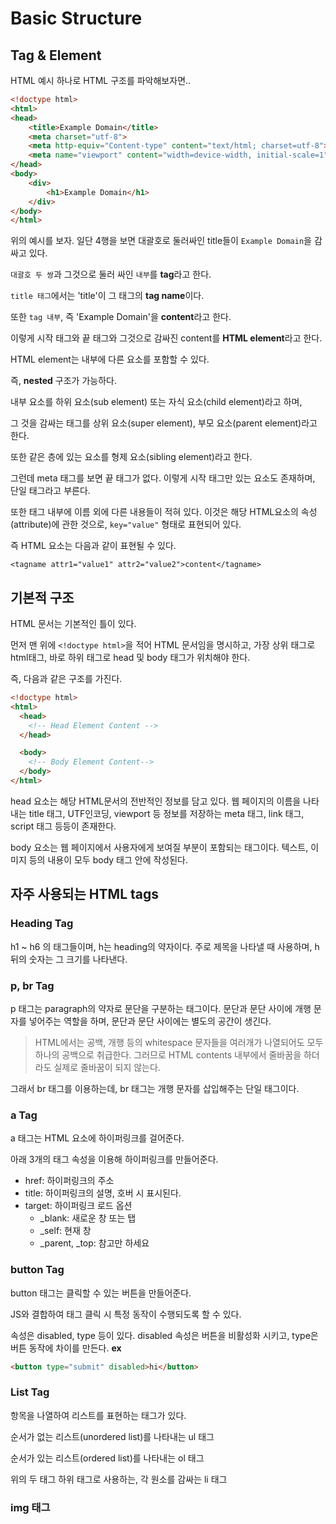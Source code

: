 # Basic Structure 

## Tag & Element 

HTML 예시 하나로 HTML 구조를 파악해보자면..

```HTML 
<!doctype html>
<html>
<head>
    <title>Example Domain</title>
    <meta charset="utf-8">
    <meta http-equiv="Content-type" content="text/html; charset=utf-8">
    <meta name="viewport" content="width=device-width, initial-scale=1">
</head>
<body>
    <div>
        <h1>Example Domain</h1>
    </div>
</body>
</html>
```

위의 예시를 보자. 일단 4행을 보면 대괄호로 둘러싸인 title들이 `Example Domain`을 감싸고 있다. 

`대괄호 두 쌍`과 그것으로 둘러 싸인 `내부`를 **tag**라고 한다. 

`title 태그`에서는 'title'이 그 태그의 **tag name**이다.

또한 `tag 내부`, 즉 'Example Domain'을 **content**라고 한다. 

이렇게 시작 태그와 끝 태그와 그것으로 감싸진 content를 **HTML element**라고 한다.

HTML element는 내부에 다른 요소를 포함할 수 있다. 

즉, **nested** 구조가 가능하다.

내부 요소를 하위 요소(sub element) 또는 자식 요소(child element)라고 하며,

그 것을 감싸는 태그를 상위 요소(super element), 부모 요소(parent element)라고 한다.

또한 같은 층에 있는 요소를 형제 요소(sibling element)라고 한다.

그런데 meta 태그를 보면 끝 태그가 없다. 이렇게 시작 태그만 있는 요소도 존재하며, 단일 태그라고 부른다. 

또한 태그 내부에 이름 외에 다른 내용들이 적혀 있다.
이것은 해당 HTML요소의 속성(attribute)에 관한 것으로, `key="value"` 형태로 표현되어 있다. 

즉 HTML 요소는 다음과 같이 표현될 수 있다. 
```
<tagname attr1="value1" attr2="value2">content</tagname>
```

## 기본적 구조 

HTML 문서는 기본적인 틀이 있다.

먼저 맨 위에 `<!doctype html>`을 적어 HTML 문서임을 명시하고,
가장 상위 태그로 html태그, 바로 하위 태그로 head 및 body 태그가 위치해야 한다.


즉, 다음과 같은 구조를 가진다.
```HTML
<!doctype html>
<html>
  <head>
    <!-- Head Element Content -->
  </head>

  <body>
    <!-- Body Element Content-->
  </body>
</html>
```
head 요소는 해당 HTML문서의 전반적인 정보를 담고 있다. 웹 페이지의 이름을 나타내는 title 태그, UTF인코딩, viewport 등 정보를 저장하는 meta 태그, link 태그, script 태그 등등이 존재한다.

body 요소는 웹 페이지에서 사용자에게 보여질 부분이 포함되는 태그이다. 텍스트, 이미지 등의 내용이 모두 body 태그 안에 작성된다. 

## 자주 사용되는 HTML tags 

### Heading Tag

h1 ~ h6 의 태그들이며, h는 heading의 약자이다. 주로 제목을 나타낼 때 사용하며, h 뒤의 숫자는 그 크기를 나타낸다.

### p, br Tag

p 태그는 paragraph의 약자로 문단을 구분하는 태그이다. 
문단과 문단 사이에 개행 문자를 넣어주는 역할을 하며, 문단과 문단 사이에는 별도의 공간이 생긴다.

> HTML에서는 공백, 개행 등의 whitespace 문자들을 여러개가 나열되어도 모두 하나의 공백으로 취급한다. 그러므로 HTML contents 내부에서 줄바꿈을 하더라도 실제로 줄바꿈이 되지 않는다.

그래서 br 태그를 이용하는데, br 태그는 개행 문자를 삽입해주는 단일 태그이다.

### a Tag 

a 태그는 HTML 요소에 하이퍼링크를 걸어준다. 

아래 3개의 태그 속성을 이용해 하이퍼링크를 만들어준다.

* href: 하이퍼링크의 주소 
* title: 하이퍼링크의 설명, 호버 시 표시된다.
* target: 하이퍼링크 로드 옵션 
  - _blank: 새로운 창 또는 탭
  - _self: 현재 창
  - _parent, _top: 참고만 하세요 

### button Tag 

button 태그는 클릭할 수 있는 버튼을 만들어준다.

JS와 결합하여 태그 클릭 시 특정 동작이 수행되도록 할 수 있다. 

속성은 disabled, type 등이 있다. disabled 속성은 버튼을 비활성화 시키고, type은 버튼 동작에 차이를 만든다.
**ex**
``` HTML
<button type="submit" disabled>hi</button>
```

### List Tag 

항목을 나열하여 리스트를 표현하는 태그가 있다. 

순서가 없는 리스트(unordered list)를 나타내는 ul 태그

순서가 있는 리스트(ordered list)를 나타내는 ol 태그

위의 두 태그 하위 태그로 사용하는, 각 원소를 감싸는 li 태그 

### img 태그 